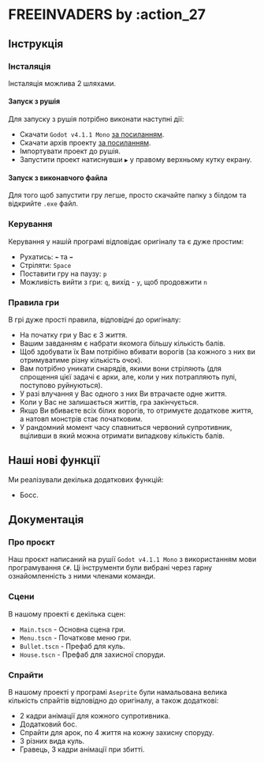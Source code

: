 ﻿# FREEINVADERS by :action_27

## Інструкція

### Інсталяція

Інсталяція можлива 2 шляхами.

#### Запуск з рушія

Для запуску з рушія потрібно виконати наступні дії:
- Скачати `Godot v4.1.1 Mono` [за посиланням](https://godotengine.org/download/archive/4.1.1-stable/).
- Скачати архів проекту [за посиланням](https://github.com/Pazzann/FreeInvaders).
- Імпортувати проект до рушія.
- Запустити проект натиснувши `▶︎` у правому верхньому кутку екрану.


#### Запуск з виконавчого файла

Для того щоб запустити гру легше, просто скачайте папку з білдом та відкрийте `.exe` файл.

### Керування

Керування у нашій програмі відповідає оригіналу та є дуже простим:
 - Рухатись: `⬅︎` та `➡︎`
 - Стріляти: `Space`
 - Поставити гру на паузу: `p`
 - Можливість вийти з гри: `q`, вихід - `y`, щоб продовжити `n`

### Правила гри

В грі дуже прості правила, відповідні до оригіналу:
- На початку гри у Вас є 3 життя.
- Вашим завданням є набрати якомога більшу кількість балів.
- Щоб здобувати їх Вам потрібіно вбивати ворогів (за кожного з них ви отримуватиме різну кількість очок).
- Вам потрібно уникати снарядів, якими вони стріляють (для спрощення цієї задачі є арки, але, коли у них потрапляють пулі, поступово руйнуються).
- У разі влучання у Вас одного з них Ви втрачаєте одне життя.
- Коли у Вас не залишається життів, гра закінчується.
- Якщо Ви вбиваєте всіх білих ворогів, то отримуєте додаткове життя, а натовп монстрів стає початковим.
- У рандомний момент часу спавниться червоний супротивник, вціливши в який можна отримати випадкову кількість балів.

## Наші нові функції

Ми реалізували декілька додаткових функцій:
 - Босс.

## Документація

### Про проєкт

Наш проєкт написаний на рушії `Godot v4.1.1 Mono` з використанням мови програмування `С#`. Ці інструменти були вибрані через гарну ознайомленність з ними членами команди.

### Cцени

В нашому проекті є декілька сцен:
 - `Main.tscn` - Основна сцена гри.
 - `Menu.tscn` - Початкове меню гри.
 - `Bullet.tscn` - Префаб для куль.
 - `House.tscn` - Префаб для захисної споруди.

### Спрайти

В нашому проекті у програмі `Aseprite` були намальована велика кількість спрайтів відповідно до оригіналу, а також додаткові:
 - 2 кадри анімації для кожного супротивника.
 - Додатковий бос.
 - Спрайти для арок, по 4 життя на кожну захисну споруду.
 - 3 різних вида куль.
 - Гравець, 3 кадри анімації при збитті.
